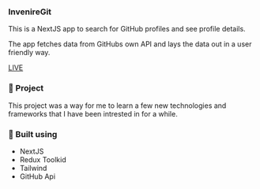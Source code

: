 ### InvenireGit

This is a NextJS app to search for GitHub profiles and see profile details.

The app fetches data from GitHubs own API and lays the data out in a user friendly way.

[LIVE](https://invenire-git.vercel.app/)

### :closed_book: Project

This project was a way for me to learn a few new technologies and frameworks that I have been intrested in for a while.

### :hammer: Built using

- NextJS
- Redux Toolkid
- Tailwind
- GitHub Api
